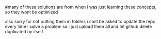 #many of these solutions are from when i was just learning these concepts, so they wont be optimized

also sorry for not putting them in folders i cant be asked to update the repo every time i solve a problem so i just upload them all and let github delete duplicated by itself
